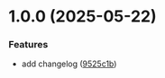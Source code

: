 # 1.0.0 (2025-05-22)

### Features

- add changelog ([9525c1b](https://github.com/yeyunwen/pr-test/commit/9525c1b355d14108511c1084bc0a1bc4d9ee0689))
